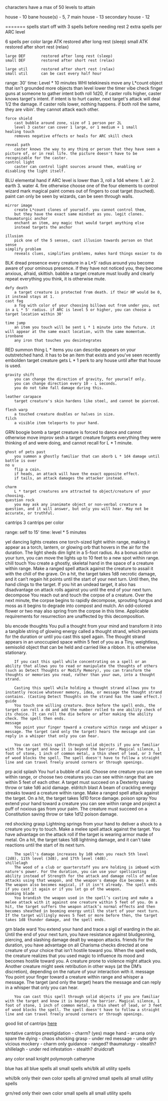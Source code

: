 characters have a max of 50 levels to attain

house           - 10
bane house(s)   - 5, 7
main house      - 13
secondary house - 12



=======
spells
start off with 3 spells before needing rest
2 extra spells per ARC level

6 spells per color
    large ATK       restored after long rest (sleep)
    small ATK       restored after short rest (relax)

    large DEF       restored after long rest (sleep)
    small DEF       restored after short rest (relax)
    
    large util      restored after short rest (relax)
    small util      can be cast every half hour


range: 30'
time: Level * 10 minutes
WHI
    telekinesis
        move any L*count object that isn't grounded
        more objects than level lower the timer
    vibe check
        finger guns at someone to gather intent
        both roll 1d20, if caster rolls higher,
            caster knows target's intent. 
            if intent is to hurt caster, next target's attack will deal 1/2 the damage.
            if caster rolls lower, nothing happens.
            if both roll the same, they are vibin'.
                they cannot attack each other.

    force shield
        cast bubble around zone, size of 1 person per 2L
        level 3 caster can cover 1 large, or 1 medium + 1 small
    healing touch
        removes negative effects or heals for ARC skill check

    reveal path
        caster knows the way to any thing or person that they have seen a picture of, or in real life. the picture doesn't have to be recognizable for the caster.
    control light
        caster can control light sources around them, enabling or disabling the light itself.

BLU
    elemental hand
        if ARC level is lower than 3, roll a 1d4 where:
            1. air
            2. earth
            3. water
            4. fire
        otherwise choose one of the four elements to control 
    wizard mark
        magical paint comes out of fingers to coat target (touched).
        paint can only be seen by wizards, can be seen through walls.
   
    mirror image
        create L*count clones of yourself. you cannot control them,
        but they have the exact same mindset as you. legit clones.
    thaumaturgic anchor
        enchant an item, any magic that would target anything else
        instead targets the anchor

    illusion
        pick one of the 5 senses, cast illusion towards person on that sense
    simplify problem
        reveals clues, simplifies problems, makes hard things easier to do

BLK
    dread presence
        every creature in a L*5' radius around you become aware of your ominous presence. if they have not noticed you, they become anxious, afraid, skittish.
    babble
        a target creature must loudly and clearly repeat everything you think, it is otherwise mute. 
   
    defy death
        a target creature is protected from death. if their HP would be 0, it instead stays at 1.
    cast fog
        a fog with color of your choosing billows out from under you, out in a L * 5' radius. if ARC is level 5 or higher, you can choose a target location within 30'

    time jump
        an item you touch will be sent L * 1 minute into the future. it will appear at the same exact location, with the same momentum. 
    ironbane
        any iron that touches you desintegrates


RED
    summon thing
        L * items you can describe appears on your outstretched hand. it has to be an item that exists and you've seen recently
    embolden
        target creature gets L * 1 perk to any house until after that house is used.
   
    gravity shift
        you can change the direction of gravity, for yourself only.
        you can change direction every 10 - L seconds.
        you do not take fall damage during this.
        
    leather carapace
        target creature's skin hardens like steel, and cannot be pierced.

    flesh warp
        a touched creature doubles or halves in size.
    filch
        a visible item teleports to your hand.

GRN
    boogie bomb
        a target creature is forced to dance and cannot otherwise move
    improv sesh
        a target creature forgets everything they were thinking of and were doing, and cannot recall for L * 1 minute.

    ghost of pets past
        you summon a ghostly familiar that can aborb L * 1d4 damage until battle is over
    no u
        flip a coin. 
        if heads, an attack will have the exact opposite effect. 
        if tails, an attack damages the attacker instead.

    charm
        L * target creatures are attracted to object/creature of your choosing.
    question rock
        you may ask any inanimate object or non-verbal creature a question, and it will answer, but only you will hear. May not be accurate, or truthful.

cantrips
3 cantrips per color

range: self to 15'
time: level * 5 minutes

yel
    dancing lights
        creates one torch-sized light within range, making it appear as a torch, lantern, or glowing orb that hovers in the air for the duration. The light sheds dim light in a 5-foot radius. As a bonus action on your turn, you can move the lights up to 10 feet to a new spot within range.
    chill touch
        You create a ghostly, skeletal hand in the space of a creature within range. Make a ranged spell attack against the creature to assail it with the chill of the grave. On a hit, the target takes 1d8 necrotic damage, and it can’t regain hit points until the start of your next turn. Until then, the hand clings to the target. If you hit an undead target, it also has disadvantage on attack rolls against you until the end of your next turn.
    decompose
        You reach out and touch the corpse of a creature. Over the next minute, the corpse begins to rapidly decompose, sprouting fungus and moss as it begins to degrade into compost and mulch. An odd-colored flower or two may also spring from the corpse in this time. Applicable requirements for resurrection are unaffected by this decomposition.

blu
    encode thoughts
        You pull a thought from your mind and transform it into a tangible string of glowing energy called a thought strand, which persists for the duration or until you cast this spell again. The thought strand appears in an unoccupied space within 5 feet of you as a Tiny, weightless, semisolid object that can be held and carried like a ribbon. It is otherwise stationary.

        If you cast this spell while concentrating on a spell or an ability that allows you to read or manipulate the thoughts of others (such as Detect Thoughts or Modify Memory), you can transform the thoughts or memories you read, rather than your own, into a thought strand.

        Casting this spell while holding a thought strand allows you to instantly receive whatever memory, idea, or message the thought strand contains. (Casting Detect Thoughts on the strand has the same effect.)
    guide
        You touch one willing creature. Once before the spell ends, the target can roll a d4 and add the number rolled to one ability check of its choice. It can roll the die before or after making the ability check. The spell then ends.
    message
        You point your finger toward a creature within range and whisper a message. The target (and only the target) hears the message and can reply in a whisper that only you can hear.
        
        You can cast this spell through solid objects if you are familiar with the target and know it is beyond the barrier. Magical silence, 1 foot of stone, 1 inch of common metal, a thin sheet of lead, or 3 feet of wood blocks the spell. The spell doesn't have to follow a straight line and can travel freely around corners or through openings.

prp
    acid splash
        You hurl a bubble of acid. Choose one creature you can see within range, or choose two creatures you can see within range that are within 5 feet of each other. A target must succeed on a Dexterity saving throw or take 1d6 acid damage.
    eldritch blast
        A beam of crackling energy streaks toward a creature within range. Make a ranged spell attack against the target. On a hit, the target takes 1d10 force damage.
    poison spray
        You extend your hand toward a creature you can see within range and project a puff of noxious gas from your palm. The creature must succeed on a Constitution saving throw or take 1d12 poison damage.

red
    shocking grasp
        Lightning springs from your hand to deliver a shock to a creature you try to touch. Make a melee spell attack against the target. You have advantage on the attack roll if the target is wearing armor made of metal. On a hit, the target takes 1d8 lightning damage, and it can't take reactions until the start of its next turn.

        The spell's damage increases by 1d8 when you reach 5th level (2d8), 11th level (3d8), and 17th level (4d8).
    shillelagh
        The wood of a club or quarterstaff you are holding is imbued with nature's power. For the duration, you can use your spellcasting ability instead of Strength for the attack and damage rolls of melee attacks using that weapon, and the weapon's damage die becomes a d8. The weapon also becomes magical, if it isn't already. The spell ends if you cast it again or if you let go of the weapon.
    booming blade
        You brandish the weapon used in the spell’s casting and make a melee attack with it against one creature within 5 feet of you. On a hit, the target suffers the weapon attack’s normal effects and then becomes sheathed in booming energy until the start of your next turn. If the target willingly moves 5 feet or more before then, the target takes 1d8 thunder damage, and the spell ends.
grn
    blade ward
        You extend your hand and trace a sigil of warding in the air. Until the end of your next turn, you have resistance against bludgeoning, piercing, and slashing damage dealt by weapon attacks.
    friends
        For the duration, you have advantage on all Charisma checks directed at one creature of your choice that isn’t hostile toward you. When the spell ends, the creature realizes that you used magic to influence its mood and becomes hostile toward you. A creature prone to violence might attack you. Another creature might seek retribution in other ways (at the DM’s discretion), depending on the nature of your interaction with it.
    message
        You point your finger toward a creature within range and whisper a message. The target (and only the target) hears the message and can reply in a whisper that only you can hear.

        You can cast this spell through solid objects if you are familiar with the target and know it is beyond the barrier. Magical silence, 1 foot of stone, 1 inch of common metal, a thin sheet of lead, or 3 feet of wood blocks the spell. The spell doesn't have to follow a straight line and can travel freely around corners or through openings.



good list of cantrips [here](https://www.dndbeyond.com/spells?filter-class=0&filter-search=&filter-level=0&filter-verbal=&filter-somatic=&filter-material=&filter-concentration=&filter-ritual=&filter-sub-class=)


tentative cantrips
    prestigidation  - charm? (yes)
    mage hand       - arcana only
    spare the dying - chaos
    shocking grasp  - under red
    message         - under grn
    vicious mockery - charm only
    guidance        - ranged?
    thaumaturgy     - stealth? 
    shillelagh      - under red
    infestation     - stealth?
    druidcraft


any color
    snail knight
    polymorph
    catheryne



blue has 
    all blue spells
    all small spells whi/blk
    all utility spells

whi/blk
    only their own color spells
    all grn/red small spells
    all small utility spells

grn/red
    only their own color small spells
    all small utility spells